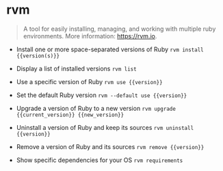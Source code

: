 # rvm
> A tool for easily installing, managing, and working with multiple ruby environments.
> More information: <https://rvm.io>.

- Install one or more space-separated versions of Ruby
`rvm install {{version(s)}}`

- Display a list of installed versions
`rvm list`

- Use a specific version of Ruby
`rvm use {{version}}`

- Set the default Ruby version
`rvm --default use {{version}}`

- Upgrade a version of Ruby to a new version
`rvm upgrade {{current_version}} {{new_version}}`

- Uninstall a version of Ruby and keep its sources
`rvm uninstall {{version}}`

- Remove a version of Ruby and its sources
`rvm remove {{version}}`

- Show specific dependencies for your OS
`rvm requirements`
